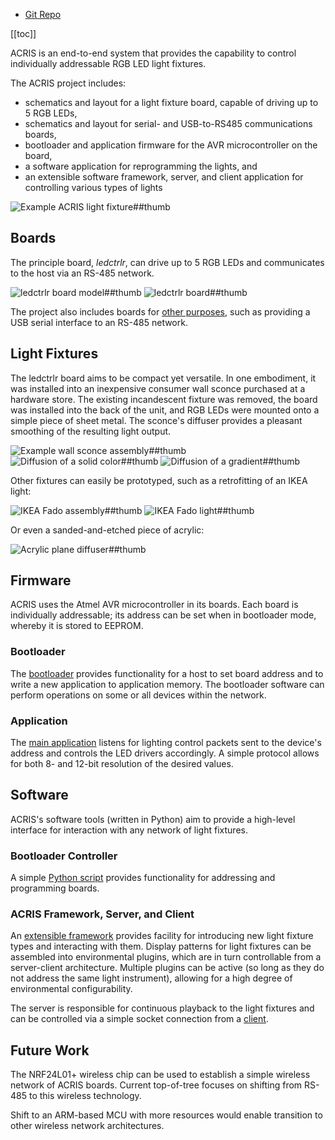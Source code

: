 * [Git Repo](/git/acris)

[[toc]]

ACRIS is an end-to-end system that provides the capability to control
individually addressable RGB LED light fixtures.

The ACRIS project includes:

* schematics and layout for a light fixture board, capable of driving up to 5
  RGB LEDs,
* schematics and layout for serial- and USB-to-RS485 communications boards,
* bootloader and application firmware for the AVR microcontroller on the board,
* a software application for reprogramming the lights, and
* an extensible software framework, server, and client application for
  controlling various types of lights

![Example ACRIS light fixture##thumb](lighting-fixture-example.jpg)


## Boards

The principle board, _ledctrlr_, can drive up to 5 RGB LEDs and communicates to
the host via an RS-485 network.

![ledctrlr board model##thumb](ledctrlr-board-model.png)
![ledctrlr board##thumb](ledctrlr-board.jpg)

The project also includes boards for [other
purposes](https://github.com/jwcxz/ACRIS/tree/master/boards/prj), such as
providing a USB serial interface to an RS-485 network.


## Light Fixtures

The ledctrlr board aims to be compact yet versatile.  In one embodiment, it was
installed into an inexpensive consumer wall sconce purchased at a hardware
store.  The existing incandescent fixture was removed, the board was installed
into the back of the unit, and RGB LEDs were mounted onto a simple piece of
sheet metal.  The sconce's diffuser provides a pleasant smoothing of the
resulting light output.

![Example wall sconce assembly##thumb](wall-sconce-assembly.jpg)
![Diffusion of a solid color##thumb](wall-sconce-solid.jpg)
![Diffusion of a gradient##thumb](wall-sconce-gradient.jpg)

Other fixtures can easily be prototyped, such as a retrofitting of an IKEA light:

![IKEA Fado assembly##thumb](fado-assembly.jpg)
![IKEA Fado light##thumb](fado.jpg)

Or even a sanded-and-etched piece of acrylic:

![Acrylic plane diffuser##thumb](diffusion-plane.jpg)


## Firmware

ACRIS uses the Atmel AVR microcontroller in its boards.  Each board is
individually addressable; its address can be set when in bootloader mode,
whereby it is stored to EEPROM.

### Bootloader

The
[bootloader](https://github.com/jwcxz/ACRIS/tree/master/avr/prj/bootloader_uart)
provides functionality for a host to set board address and to write a new
application to application memory.  The bootloader software can perform
operations on some or all devices within the network.

### Application

The [main
application](https://github.com/jwcxz/ACRIS/tree/master/avr/prj/ledctrlr_uart)
listens for lighting control packets sent to the device's address and controls
the LED drivers accordingly.  A simple protocol allows for both 8- and 12-bit
resolution of the desired values.


## Software

ACRIS's software tools (written in Python) aim to provide a high-level
interface for interaction with any network of light fixtures.

### Bootloader Controller

A simple [Python script]() provides functionality for addressing and
programming boards.

### ACRIS Framework, Server, and Client

An [extensible framework](https://github.com/jwcxz/ACRIS/tree/master/sw/acris)
provides facility for introducing new light fixture types and interacting with
them.  Display patterns for light fixtures can be assembled into environmental
plugins, which are in turn controllable from a server-client architecture.
Multiple plugins can be active (so long as they do not address the same light
instrument), allowing for a high degree of environmental configurability.

The server is responsible for continuous playback to the light fixtures and can
be controlled via a simple socket connection from a
[client](https://github.com/jwcxz/ACRIS/tree/master/sw/acris/interface).


## Future Work

The NRF24L01+ wireless chip can be used to establish a simple wireless network
of ACRIS boards.  Current top-of-tree focuses on shifting from RS-485 to this
wireless technology.

Shift to an ARM-based MCU with more resources would enable transition to other
wireless network architectures.
